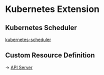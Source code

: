 # Kubernetes Extension

## Kubernetes Scheduler

[kubernetes-scheduler](kubernetes-scheduler)

## Custom Resource Definition

-> [API Server](../kubernetes-components/kube-apiserver/)
